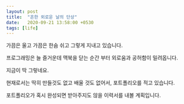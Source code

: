 ```yaml
---
layout: post
title:  "흔한 외로운 날의 단상"
date:   2020-09-21 13:58:00 +0530
tags: [life]
---
```


가끔은 울고 가끔은 한숨 쉬고 그렇게 지내고 있습니다.

프로그래밍은 늘 즐거운데 맥북을 닫는 순간 부터 외로움과 공허함이 밀려옵니다.

지금이 딱 그렇네요.

현재로서는 딱히 만들것도 없고 배울 것도 없어서, 포트폴리오를 적고 있습니다.

포트폴리오가 혹시 완성되면 받아주지도 않을 이력서를 내볼 계획입니다.
